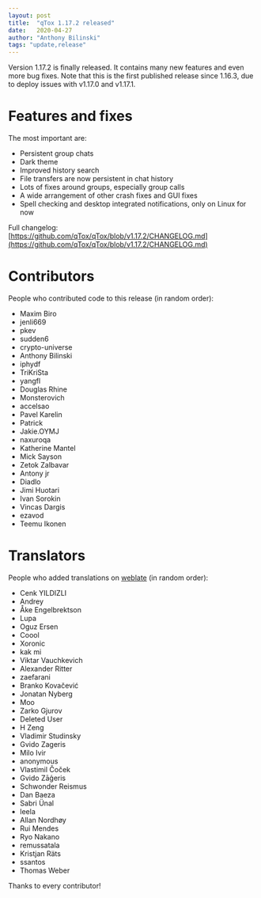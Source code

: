 ```yaml
---
layout: post
title:  "qTox 1.17.2 released"
date:   2020-04-27
author: "Anthony Bilinski"
tags: "update,release"
---
```


Version 1.17.2 is finally released. It contains many new features and even more bug fixes. Note that this is the first published release since 1.16.3, due to deploy issues with v1.17.0 and v1.17.1.

# Features and fixes
The most important are:
- Persistent group chats
- Dark theme
- Improved history search
- File transfers are now persistent in chat history
- Lots of fixes around groups, especially group calls
- A wide arrangement of other crash fixes and GUI fixes
- Spell checking and desktop integrated notifications, only on Linux for now

Full changelog: [https://github.com/qTox/qTox/blob/v1.17.2/CHANGELOG.md](https://github.com/qTox/qTox/blob/v1.17.2/CHANGELOG.md)

# Contributors
People who contributed code to this release (in random order):
- Maxim Biro
- jenli669
- pkev
- sudden6
- crypto-universe
- Anthony Bilinski
- iphydf
- TriKriSta
- yangfl
- Douglas Rhine
- Monsterovich
- accelsao
- Pavel Karelin
- Patrick
- Jakie.OYMJ
- naxuroqa
- Katherine Mantel
- Mick Sayson
- Zetok Zalbavar
- Antony jr
- Diadlo
- Jimi Huotari
- Ivan Sorokin
- Vincas Dargis
- ezavod
- Teemu Ikonen

# Translators
People who added translations on [weblate](https://hosted.weblate.org/projects/tox/qtox/) (in random order):
- Cenk YILDIZLI
- Andrey
- Åke Engelbrektson
- Lupa
- Oguz Ersen
- Coool
- Xoronic
- kak mi
- Viktar Vauchkevich
- Alexander Ritter
- zaefarani
- Branko Kovačević
- Jonatan Nyberg
- Moo
- Zarko Gjurov
- Deleted User
- H Zeng
- Vladimir Studinsky
- Gvido Zageris
- Milo Ivir
- anonymous
- Vlastimil Čoček
- Gvido Zāģeris
- Schwonder Reismus
- Dan Baeza
- Sabri Ünal
- leela
- Allan Nordhøy
- Rui Mendes
- Ryo Nakano
- remussatala
- Kristjan Räts
- ssantos
- Thomas Weber

Thanks to every contributor!
